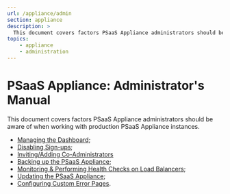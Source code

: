 ```yaml
---
url: /appliance/admin
section: appliance
description: >
  This document covers factors PSaaS Appliance administrators should be aware of when working with production PSaaS Appliance.
topics:
    - appliance
    - administration
---
```


# PSaaS Appliance: Administrator's Manual

This document covers factors PSaaS Appliance administrators should be aware of when working with production PSaaS Appliance instances.

* [Managing the Dashboard](/appliance/admin/managing-the-dashboard);
* [Disabling Sign-ups](/appliance/admin/disabling-sign-ups);
* [Inviting/Adding Co-Administrators](/appliance/admin/inviting-coadmins)
* [Backing up the PSaaS Appliance](/appliance/admin/backing-up-the-appliance-instances);
* [Monitoring & Performing Health Checks on Load Balancers](/appliance/admin/monitoring);
* [Updating the PSaaS Appliance](/appliance/admin/updating-the-appliance);
* [Configuring Custom Error Pages](/hosted-pages/custom-error-pages).
